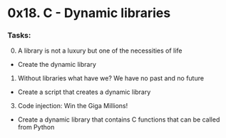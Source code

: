 # 0x18. C - Dynamic libraries

### Tasks:
0. A library is not a luxury but one of the necessities of life <br>
* Create the dynamic library
1. Without libraries what have we? We have no past and no future <br>
* Create a script that creates a dynamic library
3. Code injection: Win the Giga Millions!
* Create a dynamic library that contains C functions that can be called from Python
